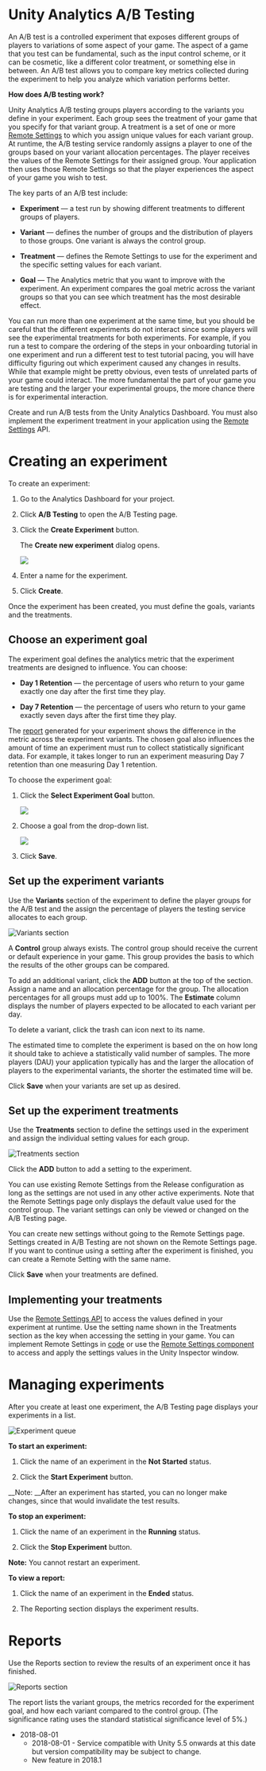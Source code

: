 # Unity Analytics A/B Testing

An A/B test is a controlled experiment that exposes different groups of players to variations of some aspect of your game. The aspect of a game that you test can be fundamental, such as the input control scheme, or it can be cosmetic, like a different color treatment, or something else in between. An A/B test allows you to compare key metrics collected during the experiment to help you analyze which variation performs better.

__How does A/B testing work?__

Unity Analytics A/B testing groups players according to the variants you define in your experiment. Each group sees the treatment of your game that you specify for that variant group. A treatment is a set of one or more [Remote Settings](https://docs.unity3d.com/Manual/UnityAnalyticsRemoteSettings.html) to which you assign unique values for each variant group. At runtime, the A/B testing service randomly assigns a player to one of the groups based on your variant allocation percentages. The player receives the values of the Remote Settings for their assigned group. Your application then uses those Remote Settings so that the player experiences the aspect of your game you wish to test.

The key parts of an A/B test include:

* __Experiment__ — a test run by showing different treatments to different groups of players.

* __Variant__ — defines the number of groups and the distribution of players to those groups. One variant is always the control group.

* __Treatment__ — defines the Remote Settings to use for the experiment and the specific setting values for each variant.

* __Goal__ — The Analytics metric that you want to improve with the experiment. An experiment compares the goal metric across the variant groups so that you can see which treatment has the most desirable effect.

You can run more than one experiment at the same time, but you should be careful that the different experiments do not interact since some players will see the experimental treatments for both experiments. For example, if you run a test to compare the ordering of the steps in your onboarding tutorial in one experiment and run a different test to test tutorial pacing, you will have difficulty figuring out which experiment caused any changes in results. While that example might be pretty obvious, even tests of unrelated parts of your game could interact. The more fundamental the part of your game you are testing and the larger your experimental groups, the more chance there is for experimental interaction.

Create and run A/B tests from the Unity Analytics Dashboard. You must also implement the experiment treatment in your application using the [Remote Settings](UnityAnalyticsRemoteSettings) API.

# Creating an experiment

To create an experiment:

1. Go to the Analytics Dashboard for your project.

2. Click __A/B Testing__ to open the A/B Testing page.

3. Click the __Create Experiment__ button.

    The __Create new experiment__ dialog opens.

    ![](../uploads/Main/UnityAnalyticsABTesting0.png)

4. Enter a name for the experiment.

5. Click __Create__.

Once the experiment has been created, you must define the goals, variants and the treatments.

## Choose an experiment goal

The experiment goal defines the analytics metric that the experiment treatments are designed to influence. You can choose:

* __Day 1 Retention__ — the percentage of users who return to your game exactly one day after the first time they play.

* __Day 7 Retention__ — the percentage of users who return to your game exactly seven days after the first time they play.

The [report](#reports) generated for your experiment shows the difference in the metric across the experiment variants. The chosen goal also influences the amount of time an experiment must run to collect statistically significant data. For example, it takes longer to run an experiment measuring Day 7 retention than one measuring Day 1 retention. 

To choose the experiment goal:

1. Click the __Select Experiment Goal__ button.

    ![](../uploads/Main/UnityAnalyticsABTesting1.png)

2. Choose a goal from the drop-down list.

    ![](../uploads/Main/UnityAnalyticsABTesting2.png)

3. Click __Save__.

## Set up the experiment variants

Use the __Variants__ section of the experiment to define the player groups for the A/B test and the assign the percentage of players the testing service allocates to each group. 

![Variants section](../uploads/Main/UnityAnalyticsABTesting3.png)

A __Control__ group always exists. The control group should receive the current or default experience in your game. This group provides the basis to which the results of the other groups can be compared.

To add an additional variant, click the __ADD__ button at the top of the section. Assign a name and an allocation percentage for the group. The allocation percentages for all groups must add up to 100%. The __Estimate__ column displays the number of players expected to be allocated to each variant per day.

To delete a variant, click the trash can icon next to its name. 

The estimated time to complete the experiment is based on the on how long it should take to achieve a statistically valid number of samples. The more players (DAU) your application typically has and the larger the allocation of players to the experimental variants, the shorter the estimated time will be. 

Click __Save__ when your variants are set up as desired.

## Set up the experiment treatments

Use the __Treatments__ section to define the settings used in the experiment and assign the individual setting values for each group.

![Treatments section](../uploads/Main/UnityAnalyticsABTesting4.png)

Click the __ADD__ button to add a setting to the experiment. 

You can use existing Remote Settings from the Release configuration as long as the settings are not used in any other active experiments. Note that the Remote Settings page only displays the default value used for the control group. The variant settings can only be viewed or changed on the A/B Testing page.

You can create new settings without going to the Remote Settings page. Settings created in A/B Testing are not shown on the Remote Settings page. If you want to continue using a setting after the experiment is finished, you can create a Remote Setting with the same name.

Click __Save__ when your treatments are defined.  

## Implementing your treatments

Use the [Remote Settings API](UnityAnalyticsRemoteSettingsUsing) to access the values defined in your experiment at runtime. Use the setting name shown in the Treatments section as the key when accessing the setting in your game. You can implement Remote Settings in [code](UnityAnalyticsRemoteSettingsScripting) or use the [Remote Settings component](UnityAnalyticsRemoteSettingsComponent) to access and apply the settings values in the Unity Inspector window. 

# Managing experiments

After you create at least one experiment, the A/B Testing page displays your experiments in a list.

![Experiment queue](../uploads/Main/UnityAnalyticsABTesting5.png)

__To start an experiment:__

1. Click the name of an experiment in the __Not Started__ status.

2. Click the __Start Experiment__ button.

__Note: __After an experiment has started, you can no longer make changes, since that would invalidate the test results.

__To stop an experiment:__

1. Click the name of an experiment in the __Running__ status.

2. Click the __Stop Experiment__ button.

__Note:__ You cannot restart an experiment.

__To view a report:__

1. Click the name of an experiment in the __Ended__ status.

2. The Reporting section displays the experiment results.

<a name="reports"></a>
# Reports

Use the Reports section to review the results of an experiment once it has finished.

![Reports section](../uploads/Main/UnityAnalyticsABTesting6.png)

The report lists the variant groups, the metrics recorded for the experiment goal, and how each variant compared to the control group. (The significance rating uses the standard statistical significance level of 5%.)

* <span class="page-edit">2018-08-01 <!-- include IncludeTextNewPageNoEdit --></span>
     * <span class="page-edit">2018-08-01 - Service compatible with Unity 5.5 onwards at this date but version compatibility may be subject to change.</span>
     * <span class="page-history">New feature in 2018.1</span>

